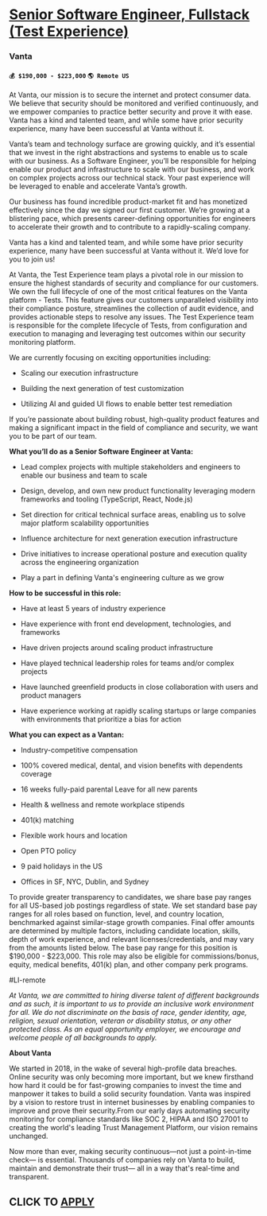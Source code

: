 # [Senior Software Engineer, Fullstack (Test Experience)](https://www.remotewlb.com/apply/senior-software-engineer-fullstack-test-experience)  
### Vanta  
#### `💰 $190,000 - $223,000` `🌎 Remote US`  

At Vanta, our mission is to secure the internet and protect consumer data. We believe that security should be monitored and verified continuously, and we empower companies to practice better security and prove it with ease. Vanta has a kind and talented team, and while some have prior security experience, many have been successful at Vanta without it.

Vanta’s team and technology surface are growing quickly, and it’s essential that we invest in the right abstractions and systems to enable us to scale with our business. As a Software Engineer, you’ll be responsible for helping enable our product and infrastructure to scale with our business, and work on complex projects across our technical stack. Your past experience will be leveraged to enable and accelerate Vanta’s growth.

Our business has found incredible product-market fit and has monetized effectively since the day we signed our first customer. We’re growing at a blistering pace, which presents career-defining opportunities for engineers to accelerate their growth and to contribute to a rapidly-scaling company.

Vanta has a kind and talented team, and while some have prior security experience, many have been successful at Vanta without it. We’d love for you to join us!

At Vanta, the Test Experience team plays a pivotal role in our mission to ensure the highest standards of security and compliance for our customers. We own the full lifecycle of one of the most critical features on the Vanta platform - Tests. This feature gives our customers unparalleled visibility into their compliance posture, streamlines the collection of audit evidence, and provides actionable steps to resolve any issues. The Test Experience team is responsible for the complete lifecycle of Tests, from configuration and execution to managing and leveraging test outcomes within our security monitoring platform.  
  
We are currently focusing on exciting opportunities including:

  * Scaling our execution infrastructure

  * Building the next generation of test customization

  * Utilizing AI and guided UI flows to enable better test remediation 

If you’re passionate about building robust, high-quality product features and making a significant impact in the field of compliance and security, we want you to be part of our team.

 **What you’ll do as a Senior Software Engineer at Vanta:**

  * Lead complex projects with multiple stakeholders and engineers to enable our business and team to scale

  * Design, develop, and own new product functionality leveraging modern frameworks and tooling (TypeScript, React, Node.js)

  * Set direction for critical technical surface areas, enabling us to solve major platform scalability opportunities 

  * Influence architecture for next generation execution infrastructure

  * Drive initiatives to increase operational posture and execution quality across the engineering organization

  * Play a part in defining Vanta's engineering culture as we grow

 **How to be successful in this role:**

  * Have at least 5 years of industry experience

  * Have experience with front end development, technologies, and frameworks

  * Have driven projects around scaling product infrastructure

  * Have played technical leadership roles for teams and/or complex projects

  * Have launched greenfield products in close collaboration with users and product managers 

  * Have experience working at rapidly scaling startups or large companies with environments that prioritize a bias for action

 **What you can expect as a Vantan:**

  * Industry-competitive compensation

  * 100% covered medical, dental, and vision benefits with dependents coverage

  * 16 weeks fully-paid parental Leave for all new parents

  * Health & wellness and remote workplace stipends

  * 401(k) matching

  * Flexible work hours and location

  * Open PTO policy

  * 9 paid holidays in the US

  * Offices in SF, NYC, Dublin, and Sydney

To provide greater transparency to candidates, we share base pay ranges for all US-based job postings regardless of state. We set standard base pay ranges for all roles based on function, level, and country location, benchmarked against similar-stage growth companies. Final offer amounts are determined by multiple factors, including candidate location, skills, depth of work experience, and relevant licenses/credentials, and may vary from the amounts listed below. The base pay range for this position is $190,000 - $223,000. This role may also be eligible for commissions/bonus, equity, medical benefits, 401(k) plan, and other company perk programs.

#LI-remote

 _At Vanta, we are committed to hiring diverse talent of different backgrounds and as such, it is important to us to provide an inclusive work environment for all. We do not discriminate on the basis of race, gender identity, age, religion, sexual orientation, veteran or disability status, or any other protected class. As an equal opportunity employer, we encourage and welcome people of all backgrounds to apply._

 **About Vanta**

We started in 2018, in the wake of several high-profile data breaches. Online security was only becoming more important, but we knew firsthand how hard it could be for fast-growing companies to invest the time and manpower it takes to build a solid security foundation. Vanta was inspired by a vision to restore trust in internet businesses by enabling companies to improve and prove their security.From our early days automating security monitoring for compliance standards like SOC 2, HIPAA and ISO 27001 to creating the world's leading Trust Management Platform, our vision remains unchanged.

Now more than ever, making security continuous—not just a point-in-time check— is essential. Thousands of companies rely on Vanta to build, maintain and demonstrate their trust— all in a way that's real-time and transparent.

  
## CLICK TO [APPLY](https://www.remotewlb.com/apply/senior-software-engineer-fullstack-test-experience)

